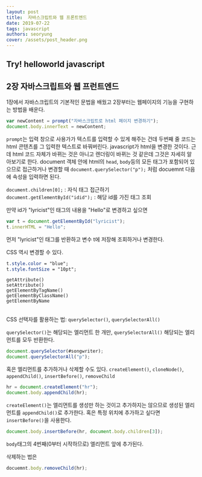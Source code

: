 ```yaml
---
layout: post
title:  자바스크립트와 웹 프론트엔드
date: 2019-07-22
tags: javascript
authors: seoryung
cover: /assets/post_header.png
---
```


## **Try! helloworld javascript**
## **2장** 자바스크립트와 웹 프런트엔드

1장에서 자바스크립트의 기본적인 문법을 배웠고 2장부터는 웹페이지의 기능을 구현하는 방법을 배운다.

 

```javascript
var newContent = prompt("자바스크립트로 html 페이지 변경하기");
document.body.innerText = newContent;
```

`prompt`는 입력 창으로 사용가가 텍스트를 입력할 수 있게 해주는 건데
두번째 줄 코드는 html 콘텐츠를 그 입력한 텍스트로 바꿔버린다. javascript가 html을 변경한 것이다. 근데 html 코드 자체가 바뀌는 것은 아니고 렌더링이 바뀌는 것 같은데 그것은 자세히 알아보기로 한다.
document 객체 안에 html의 `head`, `body`등의 모든 태그가 포함되어 있으므로 접근하거나 변경할 때 `document.querySelector("p");` 처럼 docuemnt 다음에 속성을 입력하면 된다.


`document.children[0];` : 자식 태그 접근하기<br>
`document.getElementById("idid");` : 해당 id를 가진 태그 조회

만약 id가 "lyricist"인 태그의 내용을 "Hello"로 변경하고 싶으면
```javascript
var t = document.getElementById("lyricist");
t.innerHTML = "Hello";
```

먼저 "lyricist"인 태그를 반환하고 변수 t에 저장해 조회하거나 변경한다.


CSS 역시 변경할 수 있다.
```css
t.style.color = "blue";
t.style.fontSize = "10pt";
```

`getAttribute()`<br>
`setAttribute()`<br>
`getElementByTagName()`<br>
`getElementByClassName()`<br>
`getElementByName`<br><br>

 CSS 선택자를 활용하는 법: `querySelector()`, `querySelectorAll()`<br>

`querySelector()`는 해당되는 엘리먼트 한 개만, `querySelectorAll()` 해당되는 엘리먼트를 모두 반환한다.

```javascript
document.querySelector(#songwriter);
document.querySelectorAll("p");
```

혹은 엘리먼트를 추가하거나 삭제할 수도 있다. `createElement()`, `cloneNode()`, `appendChild()`, `insertBefore()`, `removeChild`
```javascript
hr = document.createElement("hr");
document.body.appendChild(hr);
```
`createElement()`는 엘리먼트를 생성만 하는 것이고 추가하지는 않으므로 생성된 엘리먼트를 `appendChild()`로 추가한다. 혹은 특정 위치에 추가하고 싶다면 `insertBefore()`을 사용한다. 
```javascript
document.body.insertBefore(hr, document.body.children[3]);
```
`body`태그의 4번째(0부터 시작하므로) 엘리먼트 앞에 추가된다.

삭제하는 법은
```javascript
docuemnt.body.removeChild(hr);
```